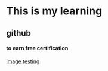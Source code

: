 # This is my learning
## github
#### to earn free certification


[image testing](https://octodex.github.com/images/yaktocat.png)
